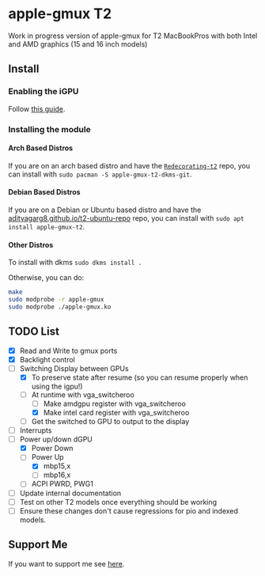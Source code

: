 # apple-gmux T2

Work in progress version of apple-gmux for T2 MacBookPros with both Intel and
AMD graphics (15 and 16 inch models)

## Install

### Enabling the iGPU

Follow [this guide](https://wiki.t2linux.org/guides/hybrid-graphics/).

### Installing the module

#### Arch Based Distros

If you are on an arch based distro and have the
[`Redecorating-t2`](https://github.com/Redecorating/archlinux-t2-packages)
repo, you can install with `sudo pacman -S apple-gmux-t2-dkms-git`.

#### Debian Based Distros

If you are on a Debian or Ubuntu based distro and have the
[adityagarg8.github.io/t2-ubuntu-repo](https://github.com/AdityaGarg8/t2-ubuntu-repo)
repo, you can install with `sudo apt install apple-gmux-t2`.

#### Other Distros

To install with dkms `sudo dkms install .`

Otherwise, you can do:

```sh
make
sudo modprobe -r apple-gmux
sudo modprobe ./apple-gmux.ko
```

## TODO List

- [x] Read and Write to gmux ports
- [x] Backlight control
- [ ] Switching Display between GPUs
	- [x] To preserve state after resume (so you can resume properly when using the igpu!)
	- [ ] At runtime with vga_switcheroo
		- [ ] Make amdgpu register with vga_switcheroo
		- [x] Make intel card register with vga_switcheroo
	- [ ] Get the switched to GPU to output to the display
- [ ] Interrupts
- [ ] Power up/down dGPU
	- [x] Power Down
	- [ ] Power Up
		- [x] mbp15,x
		- [ ] mbp16,x
	- [ ] ACPI PWRD, PWG1
- [ ] Update internal documentation
- [ ] Test on other T2 models once everything should be working
- [ ] Ensure these changes don't cause regressions for pio and indexed models.

## Support Me

If you want to support me see [here](https://github.com/Redecorating#support-me).


